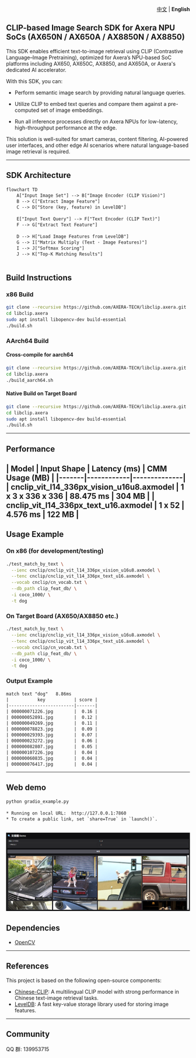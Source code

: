 
<p align="right">
  <a href="README_zh.md">中文</a> | <strong>English</strong>
</p>

## CLIP-based Image Search SDK for Axera NPU SoCs (AX650N / AX650A / AX8850N / AX8850)

This SDK enables efficient text-to-image retrieval using CLIP (Contrastive Language–Image Pretraining), optimized for Axera’s NPU-based SoC platforms including AX650, AX650C, AX8850, and AX650A, or Axera's dedicated AI accelerator.

With this SDK, you can:

- Perform semantic image search by providing natural language queries.

- Utilize CLIP to embed text queries and compare them against a pre-computed set of image embeddings.

- Run all inference processes directly on Axera NPUs for low-latency, high-throughput performance at the edge.

This solution is well-suited for smart cameras, content filtering, AI-powered user interfaces, and other edge AI scenarios where natural language-based image retrieval is required.

---

## SDK Architecture
```mermaid
flowchart TD
    A["Input Image Set"] --> B["Image Encoder (CLIP Vision)"]
    B --> C["Extract Image Feature"]
    C --> D["Store (key, feature) in LevelDB"]

    E["Input Text Query"] --> F["Text Encoder (CLIP Text)"]
    F --> G["Extract Text Feature"]

    D --> H["Load Image Features from LevelDB"]
    G --> I["Matrix Multiply (Text · Image Features)"]
    I --> J["Softmax Scoring"]
    J --> K["Top-K Matching Results"]


```

## Build Instructions

### x86 Build

```bash
git clone --recursive https://github.com/AXERA-TECH/libclip.axera.git
cd libclip.axera
sudo apt install libopencv-dev build-essential 
./build.sh
```

### AArch64 Build

#### Cross-compile for aarch64

```bash
git clone --recursive https://github.com/AXERA-TECH/libclip.axera.git
cd libclip.axera
./build_aarch64.sh
```

#### Native Build on Target Board

```bash
git clone --recursive https://github.com/AXERA-TECH/libclip.axera.git
cd libclip.axera
sudo apt install libopencv-dev build-essential
./build.sh
```

---
## Performance

| Model | Input Shape |  Latency (ms) | CMM Usage (MB) |
|-------|------------|--------------|
| cnclip_vit_l14_336px_vision_u16u8.axmodel | 1 x 3 x 336 x 336 |  88.475 ms | 304 MB |
| cnclip_vit_l14_336px_text_u16.axmodel | 1 x 52 |  4.576 ms | 122 MB |
---

## Usage Example

### On x86 (for development/testing)

```bash
./test_match_by_text \
  --ienc cnclip/cnclip_vit_l14_336px_vision_u16u8.axmodel \
  --tenc cnclip/cnclip_vit_l14_336px_text_u16.axmodel \
  --vocab cnclip/cn_vocab.txt \
  --db_path clip_feat_db/ \
  -i coco_1000/ \
  -t dog
```

### On Target Board (AX650/AX8850 etc.)

```bash
./test_match_by_text \
  --ienc cnclip/cnclip_vit_l14_336px_vision_u16u8.axmodel \
  --tenc cnclip/cnclip_vit_l14_336px_text_u16.axmodel \
  --vocab cnclip/cn_vocab.txt \
  --db_path clip_feat_db/ \
  -i coco_1000/ \
  -t dog
```

### Output Example

```
match text "dog"   8.86ms
|           key           | score |
|-------------------------|-------|
| 000000071226.jpg        |  0.16 |
| 000000052891.jpg        |  0.12 |
| 000000049269.jpg        |  0.11 |
| 000000078823.jpg        |  0.09 |
| 000000029393.jpg        |  0.07 |
| 000000023272.jpg        |  0.06 |
| 000000082807.jpg        |  0.05 |
| 000000107226.jpg        |  0.04 |
| 000000060835.jpg        |  0.04 |
| 000000076417.jpg        |  0.04 |
```

---

## Web demo
```
python gradio_example.py 

* Running on local URL:  http://127.0.0.1:7860
* To create a public link, set `share=True` in `launch()`.
```
![](pyclip/gradio_example.png)
---
## Dependencies

* [OpenCV](https://opencv.org/)

---

## References

This project is based on the following open-source components:

* [Chinese-CLIP](https://github.com/OFA-Sys/Chinese-CLIP): A multilingual CLIP model with strong performance in Chinese text-image retrieval tasks.
* [LevelDB](https://github.com/google/leveldb): A fast key-value storage library used for storing image features.

---

## Community
QQ 群: 139953715
